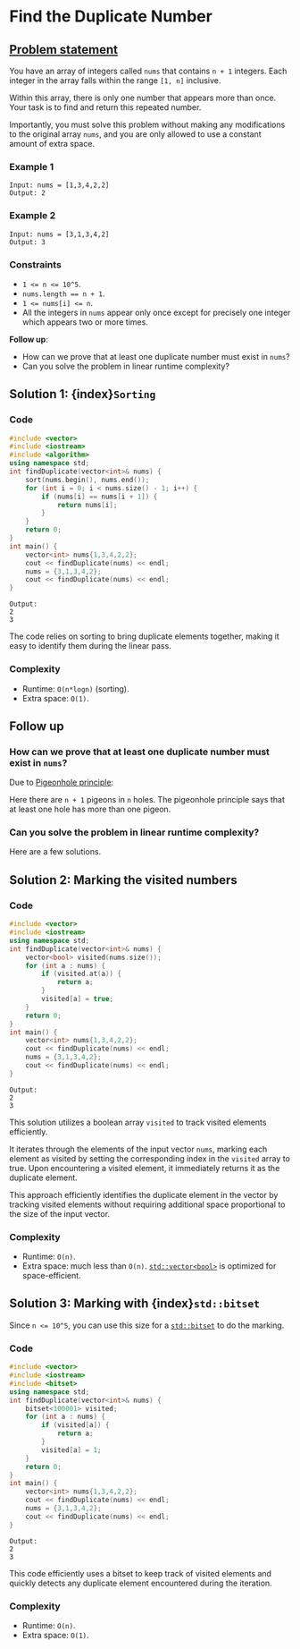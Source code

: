 # Find the Duplicate Number


## [Problem statement](https://leetcode.com/problems/find-the-duplicate-number/)

You have an array of integers called `nums` that contains `n + 1` integers. Each integer in the array falls within the range `[1, n]` inclusive.

Within this array, there is only one number that appears more than once. Your task is to find and return this repeated number.

Importantly, you must solve this problem without making any modifications to the original array `nums`, and you are only allowed to use a constant amount of extra space. 

### Example 1
```text
Input: nums = [1,3,4,2,2]
Output: 2
```

### Example 2
```text
Input: nums = [3,1,3,4,2]
Output: 3
``` 

### Constraints

* `1 <= n <= 10^5`.
* `nums.length == n + 1`.
* `1 <= nums[i] <= n`.
* All the integers in `nums` appear only once except for precisely one integer which appears two or more times.
 

**Follow up**:

* How can we prove that at least one duplicate number must exist in `nums`?
* Can you solve the problem in linear runtime complexity?


## Solution 1: {index}`Sorting`

### Code

```cpp
#include <vector>
#include <iostream>
#include <algorithm>
using namespace std;
int findDuplicate(vector<int>& nums) {
    sort(nums.begin(), nums.end());
    for (int i = 0; i < nums.size() - 1; i++) {
        if (nums[i] == nums[i + 1]) {
            return nums[i];
        }
    }
    return 0;
}
int main() {
    vector<int> nums{1,3,4,2,2};
    cout << findDuplicate(nums) << endl;
    nums = {3,1,3,4,2};
    cout << findDuplicate(nums) << endl;
}
```
```text
Output:
2
3
```

The code relies on sorting to bring duplicate elements together, making it easy to identify them during the linear pass.

### Complexity

* Runtime: `O(n*logn)` (sorting).
* Extra space: `O(1)`.

## Follow up

### How can we prove that at least one duplicate number must exist in `nums`?

Due to [Pigeonhole principle](https://en.wikipedia.org/wiki/Pigeonhole_principle):

Here there are `n + 1` pigeons in `n` holes. The pigeonhole principle says that at least one hole has more than one pigeon.

### Can you solve the problem in linear runtime complexity?
Here are a few solutions.

## Solution 2: Marking the visited numbers

### Code
```cpp
#include <vector>
#include <iostream>
using namespace std;
int findDuplicate(vector<int>& nums) {
    vector<bool> visited(nums.size());
    for (int a : nums) {
        if (visited.at(a)) {
            return a;
        }
        visited[a] = true;
    }
    return 0;
}
int main() {
    vector<int> nums{1,3,4,2,2};
    cout << findDuplicate(nums) << endl;
    nums = {3,1,3,4,2};
    cout << findDuplicate(nums) << endl;
}
```
```text
Output:
2
3
```

This solution utilizes a boolean array `visited` to track visited elements efficiently. 

It iterates through the elements of the input vector `nums`, marking each element as visited by setting the corresponding index in the `visited` array to true. Upon encountering a visited element, it immediately returns it as the duplicate element. 

This approach efficiently identifies the duplicate element in the vector by tracking visited elements without requiring additional space proportional to the size of the input vector.

### Complexity
* Runtime: `O(n)`.
* Extra space: much less than `O(n)`. [`std::vector<bool>`](https://en.cppreference.com/w/cpp/container/vector_bool) is optimized for space-efficient. 

## Solution 3: Marking with {index}`std::bitset`

Since `n <= 10^5`, you can use this size for a [`std::bitset`](https://en.cppreference.com/w/cpp/utility/bitset) to do the marking. 

### Code
```cpp
#include <vector>
#include <iostream>
#include <bitset>
using namespace std;
int findDuplicate(vector<int>& nums) {
    bitset<100001> visited;
    for (int a : nums) {
        if (visited[a]) {
            return a;
        }
        visited[a] = 1;
    }
    return 0;
}
int main() {
    vector<int> nums{1,3,4,2,2};
    cout << findDuplicate(nums) << endl;
    nums = {3,1,3,4,2};
    cout << findDuplicate(nums) << endl;
}
```
```text
Output:
2
3
```

This code efficiently uses a bitset to keep track of visited elements and quickly detects any duplicate element encountered during the iteration.

### Complexity

* Runtime: `O(n)`.
* Extra space: `O(1)`. 
